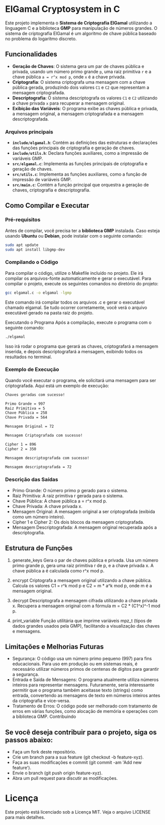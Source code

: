 # ElGamal Cryptosystem in C

Este projeto implementa o **Sistema de Criptografia ElGamal** utilizando a linguagem C e a biblioteca **GMP** para manipulação de números grandes. O sistema de criptografia ElGamal é um algoritmo de chave pública baseado no problema do logaritmo discreto.

## Funcionalidades

- **Geração de Chaves**: O sistema gera um par de chaves pública e privada, usando um número primo grande `p`, uma raiz primitiva `r` e a chave pública `a = r^x mod p`, onde `x` é a chave privada.
- **Criptografia**: O sistema criptografa uma mensagem com a chave pública gerada, produzindo dois valores `C1` e `C2` que representam a mensagem criptografada.
- **Descriptografia**: O sistema descriptografa os valores `C1` e `C2` utilizando a chave privada `x` para recuperar a mensagem original.
- **Exibição das Variáveis**: O programa exibe as chaves pública e privada, a mensagem original, a mensagem criptografada e a mensagem descriptografada.

### Arquivos principais

- **`include/elgamal.h`**: Contém as definições das estruturas e declarações das funções principais de criptografia e geração de chaves.
- **`include/utils.h`**: Declara funções auxiliares, como a impressão de variáveis GMP.
- **`src/elgamal.c`**: Implementa as funções principais de criptografia e geração de chaves.
- **`src/utils.c`**: Implementa as funções auxiliares, como a função de impressão de variáveis GMP.
- **`src/main.c`**: Contém a função principal que orquestra a geração de chaves, criptografia e descriptografia.

## Como Compilar e Executar

### Pré-requisitos

Antes de compilar, você precisa ter a **biblioteca GMP** instalada. Caso esteja usando **Ubuntu** ou **Debian**, pode instalar com o seguinte comando:

```bash
sudo apt update
sudo apt install libgmp-dev
```

### Compilando o Código

Para compilar o código, utilize o Makefile incluído no projeto. Ele irá compilar os arquivos-fonte automaticamente e gerar o executável. Para compilar o projeto, execute os seguintes comandos no diretório do projeto:

```bash
gcc elgamal.c -o elgamal -lgmp
```

Este comando irá compilar todos os arquivos .c e gerar o executável chamado elgamal. Se tudo ocorrer corretamente, você verá o arquivo executável gerado na pasta raiz do projeto.

Executando o Programa
Após a compilação, execute o programa com o seguinte comando:

```bash
./elgamal
```

Isso irá rodar o programa que gerará as chaves, criptografará a mensagem inserida, e depois descriptografará a mensagem, exibindo todos os resultados no terminal.

### Exemplo de Execução

Quando você executar o programa, ele solicitará uma mensagem para ser criptografada. Aqui está um exemplo de execução:

```bash
Chaves geradas com sucesso!

Primo Grande = 997
Raiz Primitiva = 5
Chave Pública = 258
Chave Privada = 564

Mensagem Original = 72

Mensagem Criptografada com sucesso!

Cipher 1 = 896
Cipher 2 = 350

Mensagem descriptografada com sucesso!

Mensagem descriptografada = 72
```

### Descrição das Saídas

- Primo Grande: O número primo p gerado para o sistema.
- Raiz Primitiva: A raiz primitiva r gerada para o sistema.
- Chave Pública: A chave pública a = r^x mod p.
- Chave Privada: A chave privada x.
- Mensagem Original: A mensagem original a ser criptografada (exibida como um número inteiro).
- Cipher 1 e Cipher 2: Os dois blocos da mensagem criptografada.
- Mensagem Descriptografada: A mensagem original recuperada após a descriptografia.

## Estrutura de Funções

1. generate_keys
   Gera o par de chaves pública e privada. Usa um número primo grande p, gera uma raiz primitiva r de p, e a chave privada x. A chave pública a é calculada como r^x mod p.

2. encrypt
   Criptografa a mensagem original utilizando a chave pública. Calcula os valores C1 = r^k mod p e C2 = m \* a^k mod p, onde m é a mensagem original.

3. decrypt
   Descriptografa a mensagem cifrada utilizando a chave privada x. Recupera a mensagem original com a fórmula m = C2 \* (C1^x)^-1 mod p.

4. print_variable
   Função utilitária que imprime variáveis mpz_t (tipos de dados grandes usados pela GMP), facilitando a visualização das chaves e mensagens.

## Limitações e Melhorias Futuras

- Segurança: O código usa um número primo pequeno (997) para fins educacionais. Para uso em produção ou em sistemas reais, é necessário utilizar números primos de centenas de dígitos para garantir a segurança.
- Entrada e Saída de Mensagens: O programa atualmente utiliza números inteiros para representar mensagens. Futuramente, seria interessante permitir que o programa também aceitasse texto (strings) como entrada, convertendo as mensagens de texto em números inteiros antes da criptografia e vice-versa.
- Tratamento de Erros: O código pode ser melhorado com tratamento de erros em várias funções, como alocação de memória e operações com a biblioteca GMP.
  Contribuindo

## Se você deseja contribuir para o projeto, siga os passos abaixo:

- Faça um fork deste repositório.
- Crie um branch para a sua feature (git checkout -b feature-xyz).
- Faça as suas modificações e commit (git commit -am 'Add new feature').
- Envie o branch (git push origin feature-xyz).
- Abra um pull request para discutir as modificações.

# Licença

Este projeto está licenciado sob a Licença MIT. Veja o arquivo LICENSE para mais detalhes.
